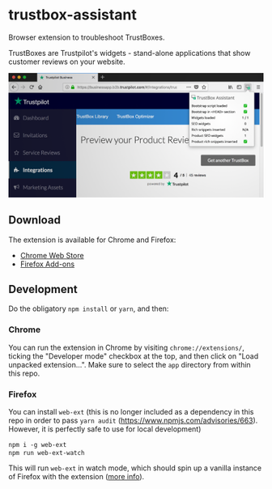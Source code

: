 # trustbox-assistant

Browser extension to troubleshoot TrustBoxes.

TrustBoxes are Trustpilot's widgets - stand-alone applications that show customer reviews on your website.

![Check your TrustBox integration in one click](/screenshots/Firefox.png?raw=true 'Check your TrustBox integration in one click')

## Download

The extension is available for Chrome and Firefox:

- [Chrome Web Store](https://chrome.google.com/webstore/detail/trustbox-assistant/aofjkdnekcfcnijpaickcjlacdoipkop/)
- [Firefox Add-ons](https://addons.mozilla.org/firefox/addon/trustpilot-trustbox-assistant/)

## Development

Do the obligatory `npm install` or `yarn`, and then:

### Chrome

You can run the extension in Chrome by visiting `chrome://extensions/`, ticking the "Developer mode" checkbox at the top, and then click on "Load unpacked extension...". Make sure to select the `app` directory from within this repo.

### Firefox

You can install `web-ext` (this is no longer included as a dependency in this repo in order to pass `yarn audit` (https://www.npmjs.com/advisories/663). However, it is perfectly safe to use for local development)

```
npm i -g web-ext
npm run web-ext-watch
```

This will run `web-ext` in watch mode, which should spin up a vanilla instance of Firefox with the extension ([more info](https://developer.mozilla.org/en-US/Add-ons/WebExtensions/Getting_started_with_web-ext)).
